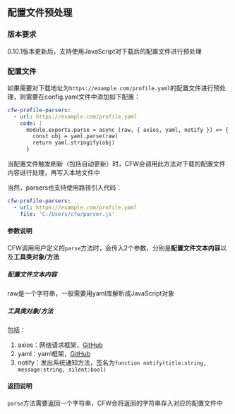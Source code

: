 ## 配置文件预处理

### 版本要求

0.10.1版本更新后，支持使用JavaScript对下载后的配置文件进行预处理

### 配置文件

如果需要对下载地址为``https://example.com/profile.yaml``的配置文件进行预处理，则需要在config.yaml文件中添加如下配置：

```yaml
cfw-profile-parsers:
  - url: https://example.com/profile.yaml
    code: |
      module.exports.parse = async (raw, { axios, yaml, notify }) => {
        const obj = yaml.parse(raw)
        return yaml.stringify(obj)
      }
```

当配置文件触发刷新（包括自动更新）时，CFW会调用此方法对下载的配置文件内容进行处理，再写入本地文件中

当然，parsers也支持使用路径引入代码：

```yaml
cfw-profile-parsers:
  - url: https://example.com/profile.yaml
    file: 'C:/Users/cfw/parser.js'
```


#### 参数说明

CFW调用用户定义的``parse``方法时，会传入2个参数，分别是**配置文件文本内容**以及**工具类对象/方法**

##### 配置文件文本内容
raw是一个字符串，一般需要用yaml库解析成JavaScript对象

##### 工具类对象/方法

包括：
1. axios：网络请求框架，[GitHub](https://github.com/axios/axios)
2. yaml：yaml框架，[GitHub](https://github.com/eemeli/yaml)
3. notify：发出系统通知方法，签名为``function notify(title:string, message:string, silent:bool)``

#### 返回说明

``parse``方法需要返回一个字符串，CFW会将返回的字符串存入对应的配置文件中
